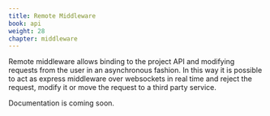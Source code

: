 ```yaml
---
title: Remote Middleware
book: api
weight: 28
chapter: middleware
---
```

Remote middleware allows binding to the project API and modifying requests from the user in an asynchronous fashion. In this way it is possible to act as express middleware over websockets in real time and reject the request, modify it or move the request to a third party service.

Documentation is coming soon.